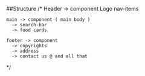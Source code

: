 ##Structure 
/*
    Header -> component
      Logo 
      nav-items
    
    main -> component ( main body )
      -> search-bar 
      -> food cards

    footer -> component
      -> copyrights 
      -> address 
      -> contact us @ and all that

*/